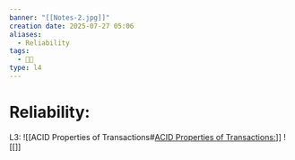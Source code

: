 ```yaml
---
banner: "[[Notes-2.jpg]]"
creation date: 2025-07-27 05:06
aliases:
  - Reliability
tags:
  - 👨‍💻
type: l4
---
```

# Reliability:



L3:
![[ACID Properties of Transactions#<u>ACID Properties of Transactions:</u>]]
![[]]